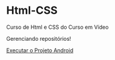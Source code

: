 # Html-CSS
 Curso de Html e CSS do Curso em Vídeo

Gerenciando repositórios!

<a href="https://pauloarthur13.github.io/Html-CSS/Desafios/Desafio%20010%20(Projeto)/android.html"> Executar o Projeto Android </a>
